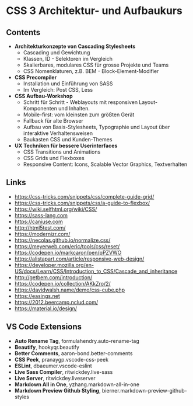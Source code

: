 # CSS 3 Architektur- und Aufbaukurs

## Contents

- **Architekturkonzepte von Cascading Stylesheets**
  - Cascading und Gewichtung
  - Klassen, ID - Selektoren im Vergleich
  - Skalierbares, modulares CSS für grosse Projekte und Teams
  - CSS Nomenklaturen, z.B. BEM - Block-Element-Modifier
- **CSS Precompiler**
  - Installation und Einführung von SASS
  - Im Vergleich: Post CSS, Less
- **CSS Aufbau-Workshop**
  - Schritt für Schritt - Weblayouts mit responsiven Layout-Komponenten und Inhalten.
  - Mobile-first: vom kleinsten zum größten Gerät
  - Fallback für alte Browser
  - Aufbau von Basis-Stylesheets, Typographie und Layout über interaktive Verhaltensweisen
  - Baukasten CSS und Kunden-Themes
- **UX Techniken für bessere Userinterfaces**
  - CSS Transitions und Animations
  - CSS Grids und Flexboxes
  - Responsive Content: Icons, Scalable Vector Graphics, Textverhalten

## Links
- https://css-tricks.com/snippets/css/complete-guide-grid/
- https://css-tricks.com/snippets/css/a-guide-to-flexbox/
- https://wiki.selfhtml.org/wiki/CSS/
- https://sass-lang.com
- https://caniuse.com
- http://html5test.com/
- https://modernizr.com/
- https://necolas.github.io/normalize.css/
- https://meyerweb.com/eric/tools/css/reset/
- https://codepen.io/markcaron/pen/pPZVWO
- https://alistapart.com/article/responsive-web-design/
- https://developer.mozilla.org/en-US/docs/Learn/CSS/Introduction_to_CSS/Cascade_and_inheritance
- http://getbem.com/introduction/
- https://codepen.io/collection/AKkZro/2/
- https://davidwalsh.name/demo/css-cube.php
- https://easings.net
- https://2012.beercamp.nclud.com/
- https://material.io/design/

## VS Code Extensions
- **Auto Rename Tag**, formulahendry.auto-rename-tag
- **Beautify**, hookyqr.beautify
- **Better Comments**, aaron-bond.better-comments
- **CSS Peek**, pranaygp.vscode-css-peek
- **ESLint**, dbaeumer.vscode-eslint
- **Live Sass Compiler**, ritwickdey.live-sass
- **Live Server**, ritwickdey.liveserver
- **Markdown All in One**, yzhang.markdown-all-in-one
- **Markdown Preview Github Styling**, bierner.markdown-preview-github-styles